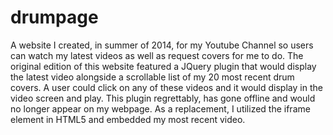 # drumpage
A website I created, in summer of 2014, for my Youtube Channel so users can watch my latest videos as well as request covers for me to do. The original edition of this website featured a JQuery plugin that would display the latest video alongside a scrollable list of my 20 most recent drum covers. A user could click on any of these videos and it would display in the video screen and play. This plugin regrettably, has gone offline and would no longer appear on my webpage. As a replacement, I utilized the iframe element in HTML5 and embedded my most recent video.
